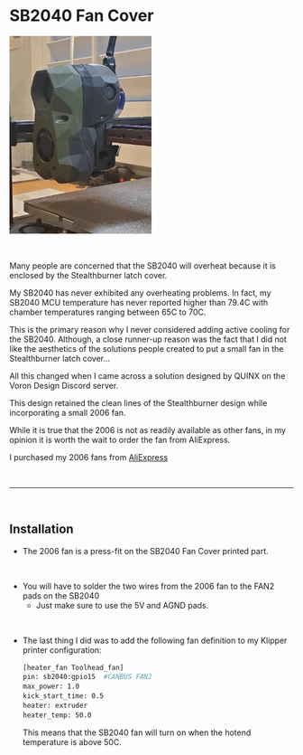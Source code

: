# SB2040 Fan Cover

<img src="./Images/SB2040FanCover.jpeg" width="50%" height="50%" alt="Z Chain Guide with Thermistor"/>

&nbsp;

Many people are concerned that the SB2040 will overheat because it is enclosed by the Stealthburner latch cover.

My SB2040 has never exhibited any overheating problems. In fact, my SB2040 MCU temperature has never reported higher than 79.4C with chamber temperatures ranging between 65C to 70C.

This is the primary reason why I never considered adding active cooling for the SB2040. Although, a close runner-up reason was the fact that I did not like the aesthetics of the solutions people created to put a small fan in the Stealthburner latch cover...

All this changed when I came across a solution designed by QUINX on the Voron Design Discord server.

This design retained the clean lines of the Stealthburner design while incorporating a small 2006 fan.

While it is true that the 2006 is not as readily available as other fans, in my opinion it is worth the wait to order the fan from AliExpress.

I purchased my 2006 fans from [AliExpress](https://www.aliexpress.us/item/3256803197654720.html?spm=a2g0o.order_list.order_list_main.29.3dbf180286hNOG&gatewayAdapt=glo2usa&_randl_shipto=US)

&nbsp;

-----

&nbsp;

## Installation 
- The 2006 fan is a press-fit on the SB2040 Fan Cover printed part.

&nbsp;

- You will have to solder the two wires from the 2006 fan to the FAN2 pads on the SB2040
  - Just make sure to use the 5V and AGND pads.

&nbsp;

- The last thing I did was to add the following fan definition to my Klipper printer configuration:
    ```sh
    [heater_fan Toolhead_fan]
    pin: sb2040:gpio15  #CANBUS FAN2
    max_power: 1.0
    kick_start_time: 0.5
    heater: extruder
    heater_temp: 50.0
    ```

    This means that the SB2040 fan will turn on when the hotend temperature is above 50C.